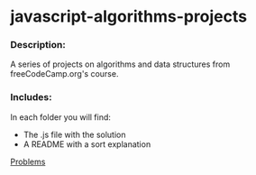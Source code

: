 # javascript-algorithms-projects

### Description:
A series of projects on algorithms and data structures from freeCodeCamp.org's course.

### Includes:
In each folder you will find:
  * The .js file with the solution
  * A README with a sort explanation
  
  [Problems](https://www.freecodecamp.org/learn/javascript-algorithms-and-data-structures/javascript-algorithms-and-data-structures-projects/)
